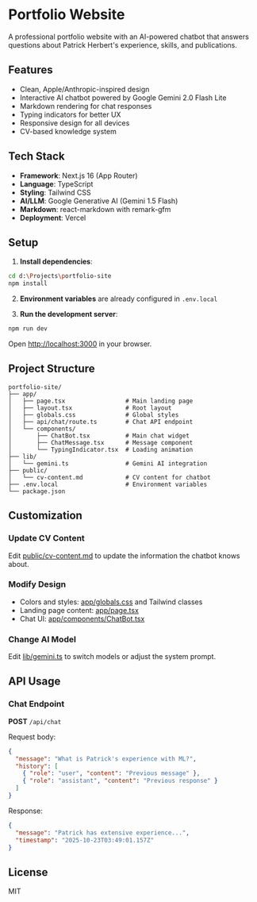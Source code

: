 # Portfolio Website

A professional portfolio website with an AI-powered chatbot that answers questions about Patrick Herbert's experience, skills, and publications.

## Features

- Clean, Apple/Anthropic-inspired design
- Interactive AI chatbot powered by Google Gemini 2.0 Flash Lite
- Markdown rendering for chat responses
- Typing indicators for better UX
- Responsive design for all devices
- CV-based knowledge system

## Tech Stack

- **Framework**: Next.js 16 (App Router)
- **Language**: TypeScript
- **Styling**: Tailwind CSS
- **AI/LLM**: Google Generative AI (Gemini 1.5 Flash)
- **Markdown**: react-markdown with remark-gfm
- **Deployment**: Vercel

## Setup

1. **Install dependencies**:
```bash
cd d:\Projects\portfolio-site
npm install
```

2. **Environment variables** are already configured in `.env.local`

3. **Run the development server**:
```bash
npm run dev
```

Open [http://localhost:3000](http://localhost:3000) in your browser.

## Project Structure

```
portfolio-site/
├── app/
│   ├── page.tsx                 # Main landing page
│   ├── layout.tsx               # Root layout
│   ├── globals.css              # Global styles
│   ├── api/chat/route.ts        # Chat API endpoint
│   └── components/
│       ├── ChatBot.tsx          # Main chat widget
│       ├── ChatMessage.tsx      # Message component
│       └── TypingIndicator.tsx  # Loading animation
├── lib/
│   └── gemini.ts                # Gemini AI integration
├── public/
│   └── cv-content.md            # CV content for chatbot
├── .env.local                   # Environment variables
└── package.json
```

## Customization

### Update CV Content

Edit [public/cv-content.md](public/cv-content.md) to update the information the chatbot knows about.

### Modify Design

- Colors and styles: [app/globals.css](app/globals.css) and Tailwind classes
- Landing page content: [app/page.tsx](app/page.tsx)
- Chat UI: [app/components/ChatBot.tsx](app/components/ChatBot.tsx)

### Change AI Model

Edit [lib/gemini.ts](lib/gemini.ts) to switch models or adjust the system prompt.

## API Usage

### Chat Endpoint

**POST** `/api/chat`

Request body:
```json
{
  "message": "What is Patrick's experience with ML?",
  "history": [
    { "role": "user", "content": "Previous message" },
    { "role": "assistant", "content": "Previous response" }
  ]
}
```

Response:
```json
{
  "message": "Patrick has extensive experience...",
  "timestamp": "2025-10-23T03:49:01.157Z"
}
```

## License

MIT

